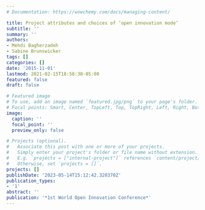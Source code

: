 ```yaml
---
# Documentation: https://wowchemy.com/docs/managing-content/

title: Project attributes and choices of ‘open innovation mode’
subtitle: ''
summary: ''
authors:
- Mehdi Bagherzadeh
- Sabine Brunswicker
tags: []
categories: []
date: '2015-11-01'
lastmod: 2021-02-15T18:58:30-05:00
featured: false
draft: false

# Featured image
# To use, add an image named `featured.jpg/png` to your page's folder.
# Focal points: Smart, Center, TopLeft, Top, TopRight, Left, Right, BottomLeft, Bottom, BottomRight.
image:
  caption: ''
  focal_point: ''
  preview_only: false

# Projects (optional).
#   Associate this post with one or more of your projects.
#   Simply enter your project's folder or file name without extension.
#   E.g. `projects = ["internal-project"]` references `content/project/deep-learning/index.md`.
#   Otherwise, set `projects = []`.
projects: []
publishDate: '2023-05-14T15:12:42.320370Z'
publication_types:
- '1'
abstract: ''
publication: '*1st World Open Innovation Conference*'
---
```

